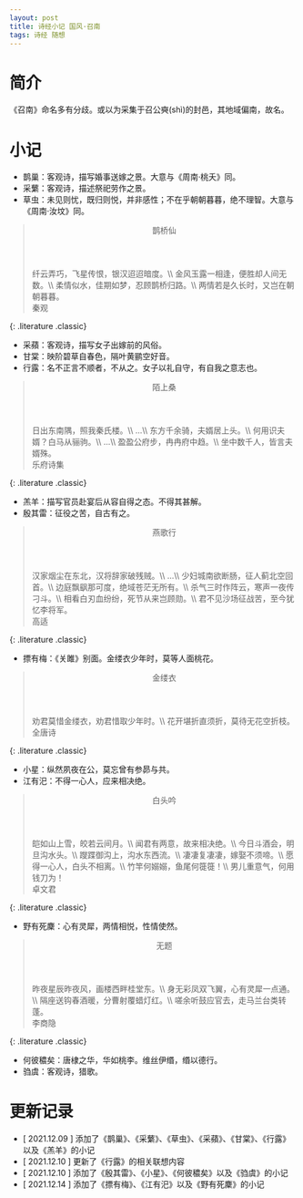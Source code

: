 ```yaml
---
layout: post
title: 诗经小记 国风·召南
tags: 诗经 随想
---
```


# 简介

《召南》命名多有分歧。或以为采集于召公奭(shì)的封邑，其地域偏南，故名。

# 小记

- 鹊巢：客观诗，描写婚事送嫁之景。大意与《周南·桃夭》同。
- 采蘩：客观诗，描述祭祀劳作之景。
- 草虫：未见则忧，既归则悦，并非感性；不在乎朝朝暮暮，绝不理智。大意与《周南·汝坟》同。

> <header>鹊桥仙</header>
> 纤云弄巧，飞星传恨，银汉迢迢暗度。\\
> 金风玉露一相逢，便胜却人间无数。\\
> 柔情似水，佳期如梦，忍顾鹊桥归路。\\
> 两情若是久长时，又岂在朝朝暮暮。
> <footer>秦观</footer>
{: .literature .classic}

- 采蘋：客观诗，描写女子出嫁前的风俗。
- 甘棠：映阶碧草自春色，隔叶黄鹂空好音。
- 行露：名不正言不顺者，不从之。女子以礼自守，有自我之意志也。

> <header>陌上桑</header>
> 日出东南隅，照我秦氏楼。\\
> ...\\
> 东方千余骑，夫婿居上头。\\
> 何用识夫婿？白马从骊驹。\\
> ...\\
> 盈盈公府步，冉冉府中趋。\\
> 坐中数千人，皆言夫婿殊。
> <footer>乐府诗集</footer>
{: .literature .classic}

- 羔羊：描写官员赴宴后从容自得之态。不得其甚解。
- 殷其雷：征役之苦，自古有之。

> <header>燕歌行</header>
> 汉家烟尘在东北，汉将辞家破残贼。\\
> ...\\
> 少妇城南欲断肠，征人蓟北空回首。\\
> 边庭飘飖那可度，绝域苍茫无所有。\\
> 杀气三时作阵云，寒声一夜传刁斗。\\
> 相看白刃血纷纷，死节从来岂顾勋。\\
> 君不见沙场征战苦，至今犹忆李将军。
> <footer>高适</footer>
{: .literature .classic}

- 摽有梅：《关雎》别面。金缕衣少年时，莫等人面桃花。

> <header>金缕衣</header>
> 劝君莫惜金缕衣，劝君惜取少年时。\\
> 花开堪折直须折，莫待无花空折枝。
> <footer>全唐诗</footer>
{: .literature .classic}

- 小星：纵然夙夜在公，莫忘曾有参昴与共。
- 江有汜：不得一心人，应来相决绝。

> <header>白头吟</header>
> 皑如山上雪，皎若云间月。\\
> 闻君有两意，故来相决绝。\\
> 今日斗酒会，明旦沟水头。\\
> 躞蹀御沟上，沟水东西流。\\
> 凄凄复凄凄，嫁娶不须啼。\\
> 愿得一心人，白头不相离。\\
> 竹竿何嫋嫋，鱼尾何簁簁！\\
> 男儿重意气，何用钱刀为！
> <footer>卓文君</footer>
{: .literature .classic}

- 野有死麇：心有灵犀，两情相悦，性情使然。

> <header>无题</header>
> 昨夜星辰昨夜风，画楼西畔桂堂东。\\
> 身无彩凤双飞翼，心有灵犀一点通。\\
> 隔座送钩春酒暖，分曹射覆蜡灯红。\\
> 嗟余听鼓应官去，走马兰台类转蓬。
> <footer>李商隐</footer>
{: .literature .classic}

- 何彼穠矣：唐棣之华，华如桃李。维丝伊缗，缗以德行。
- 驺虞：客观诗，猎歌。

# 更新记录

- [ 2021.12.09 ] 添加了《鹊巢》、《采蘩》、《草虫》、《采蘋》、《甘棠》、《行露》以及《羔羊》的小记
- [ 2021.12.10 ] 更新了《行露》的相关联想内容
- [ 2021.12.10 ] 添加了《殷其雷》、《小星》、《何彼穠矣》以及《驺虞》的小记
- [ 2021.12.14 ] 添加了《摽有梅》、《江有汜》以及《野有死麇》的小记
